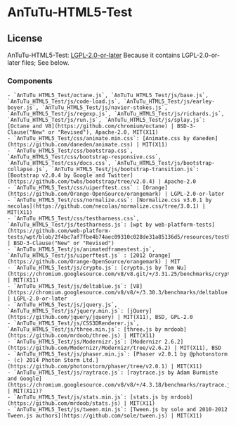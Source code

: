 # AnTuTu-HTML5-Test

## License
AnTuTu-HTML5-Test: [LGPL-2.0-or-later](https://www.gnu.org/licenses/old-licenses/lgpl-2.0.html)
Because it contains LGPL-2.0-or-later files; See below.

### Components
	- `AnTuTu_HTML5_Test/octane.js`, `AnTuTu_HTML5_Test/js/base.js`, `AnTuTu_HTML5_Test/js/code-load.js`, `AnTuTu_HTML5_Test/js/earley-boyer.js`, `AnTuTu_HTML5_Test/js/navier-stokes.js`, `AnTuTu_HTML5_Test/js/regexp.js`, `AnTuTu_HTML5_Test/js/richards.js`, `AnTuTu_HTML5_Test/js/run.js`, `AnTuTu_HTML5_Test/js/splay.js`: [Octane and V8](https://github.com/chromium/octane) | BSD-3-Clause("New" or "Revised"), Apache-2.0, MIT(X11)
	- `AnTuTu_HTML5_Test/css/animate.min.css`: [Animate.css by daneden](https://github.com/daneden/animate.css) | MIT(X11)
	- `AnTuTu_HTML5_Test/css/bootstrap.css`, `AnTuTu_HTML5_Test/css/bootstrap-responsive.css`, `AnTuTu_HTML5_Test/css/docs.css`, `AnTuTu_HTML5_Test/js/bootstrap-collapse.js`, `AnTuTu_HTML5_Test/js/bootstrap-transition.js`: [Bootstrap v2.0.4 by Google and Twitter](https://github.com/twbs/bootstrap/tree/v2.0.4) | Apache-2.0
	- `AnTuTu_HTML5_Test/css/uiperftest.css` : [Orange](https://github.com/Orange-OpenSource/orangemark) | LGPL-2.0-or-later
	- `AnTuTu_HTML5_Test/css/normalize.css`: [Normalize.css v3.0.1 by necolas](https://github.com/necolas/normalize.css/tree/3.0.1) | MIT(X11)
	- `AnTuTu_HTML5_Test/css/testharness.css`, `AnTuTu_HTML5_Test/js/testharness.js`: [wpt by web-platform-tests](https://github.com/web-platform-tests/wpt/blob/2f4bc7af7fbe4b74aec09310c028de31a85136d5/resources/testharness.css) | BSD-3-Clause("New" or "Revised")
	- `AnTuTu_HTML5_Test/js/animatedframestest.js`, `AnTuTu_HTML5_Test/js/uiperftest.js` : [2012 Orange](https://github.com/Orange-OpenSource/orangemark) | MIT
	- `AnTuTu_HTML5_Test/js/crypto.js`: [crypto.js by Tom Wu](https://chromium.googlesource.com/v8/v8.git/+/3.31.25/benchmarks/crypto.js) | MIT(X11)
	- `AnTuTu_HTML5_Test/js/deltablue.js`: [V8](https://chromium.googlesource.com/v8/v8/+/3.30.3/benchmarks/deltablue.js) | LGPL-2.0-or-later
	- `AnTuTu_HTML5_Test/js/jquery.js`, `AnTuTu_HTML5_Test/js/jquery.min.js`: [jQuery](https://github.com/jquery/jquery) | MIT(X11), BSD, GPL-2.0
	- `AnTuTu_HTML5_Test/js/CSS3DRenderer.js`, `AnTuTu_HTML5_Test/js/three.min.js`: [three.js by mrdoob](https://github.com/mrdoob/three.js) | MIT(X11)
	- `AnTuTu_HTML5_Test/js/Modernizr.js`: [Modernizr 2.6.2](https://github.com/Modernizr/Modernizr/tree/v2.6.2) | MIT(X11), BSD
	- `AnTuTu_HTML5_Test/js/phaser.min.js`: [Phaser v2.0.1 by @photonstorm - (c) 2014 Photon Storm Ltd.](https://github.com/photonstorm/phaser/tree/v2.0.1) | MIT(X11)
	- `AnTuTu_HTML5_Test/js/raytrace.js`: [raytrace.js by Adam Burmiste and Google](https://chromium.googlesource.com/v8/v8/+/4.3.18/benchmarks/raytrace.js) | MIT(X11)?
	- `AnTuTu_HTML5_Test/js/stats.min.js`: [stats.js by mrdoob](https://github.com/mrdoob/stats.js) | MIT(X11)
	- `AnTuTu_HTML5_Test/js/tween.min.js`: [Tween.js by sole and 2010-2012 Tween.js authors](https://github.com/sole/tween.js) | MIT(X11)
